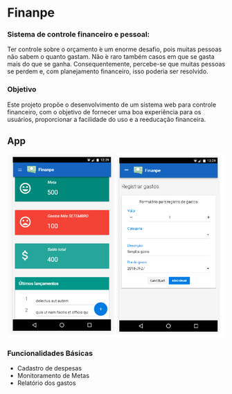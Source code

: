 # Finanpe
### Sistema de controle financeiro e pessoal:

Ter controle sobre o orçamento ́e um enorme desafio, pois muitas pessoas não sabem o quanto gastam.  Não ́e raro também casos em que se gasta mais do que se ganha. Consequentemente, percebe-se que muitas pessoas se perdem  e,  com  planejamento  financeiro,  isso  poderia  ser  resolvido. 

### Objetivo
Este projeto propõe o desenvolvimento de um sistema web para controle financeiro, com o objetivo de fornecer uma boa experiência para os usuários, proporcionar a facilidade do uso e a reeducação financeira.

## App

![Screenshot](docs/app.png)

### Funcionalidades Básicas
- Cadastro de despesas
- Monitoramento de Metas
- Relatório dos gastos


